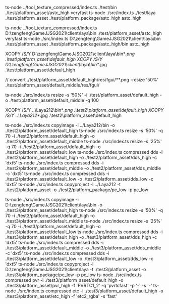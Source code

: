 ts-node ../tool_texture_compressed/index.ts ./test/bin ./test/platform_asset/astc_high veryfast
ts-node ./src/index.ts ./test/laya ./test/platform_asset ./test/platform_package/astc_high astc_high

ts-node ../tool_texture_compressed/index.ts D:\zengfeng\GameJJSG2021\client\laya\bin ./test/platform_asset/astc_high veryfast
ts-node ./src/index.ts D:\zengfeng\GameJJSG2021\client\laya\bin ./test/platform_asset ./test/platform_package/astc_high/bin astc_high

XCOPY /S/Y D:\zengfeng\GameJJSG2021\client\laya\bin\**.png .\test\platform_asset\default_high
XCOPY /S/Y D:\zengfeng\GameJJSG2021\client\laya\bin\**.jpg .\test\platform_asset\default_high


// convert ./test/platform_asset/default_high/res/fgui/**.png -resize '50%' ./test/platform_asset/default_middle/res/fgui/

 ts-node ./src/index.ts resize -s '50%'  -i ./test/platform_asset/default_high -o ./test/platform_asset/default_middle -q 100




XCOPY /S/Y ..\Laya212\bin\**.png .\test2\platform_asset\default_high
XCOPY /S/Y ..\Laya212\**.jpg .\test2\platform_asset\default_high


ts-node ./src/index.ts copyimage -i ../Laya212/bin -o ./test2/platform_asset/default_high
ts-node ./src/index.ts resize -s '50%' -q 70 -i ./test2/platform_asset/default_high -o ./test2/platform_asset/default_middle
ts-node ./src/index.ts resize -s '25%' -q 70 -i ./test2/platform_asset/default_high -o ./test2/platform_asset/default_low
ts-node ./src/index.ts compressed dds -i ./test2/platform_asset/default_high -o ./test2/platform_asset/dds_high -c 'dxt5'
ts-node ./src/index.ts compressed dds -i ./test2/platform_asset/default_middle -o ./test2/platform_asset/dds_middle -c 'dxt5'
ts-node ./src/index.ts compressed dds -i ./test2/platform_asset/default_low -o ./test2/platform_asset/dds_low -c 'dxt5'
ts-node ./src/index.ts copyproject -l ../Laya212 -t ./test2/platform_asset  -o ./test2/platform_package/pc_low  -p pc_low


ts-node ./src/index.ts copyimage -i D:\zengfeng\GameJJSG2021\client\laya\bin -o ./test3/platform_asset/default_high
ts-node ./src/index.ts resize -s '50%' -q 70 -i ./test3/platform_asset/default_high -o ./test3/platform_asset/default_middle
ts-node ./src/index.ts resize -s '25%' -q 70 -i ./test3/platform_asset/default_high -o ./test3/platform_asset/default_low
ts-node ./src/index.ts compressed dds -i ./test3/platform_asset/default_high -o ./test3/platform_asset/dds_high -c 'dxt5'
ts-node ./src/index.ts compressed dds -i ./test3/platform_asset/default_middle -o ./test3/platform_asset/dds_middle -c 'dxt5'
ts-node ./src/index.ts compressed dds -i ./test3/platform_asset/default_low -o ./test3/platform_asset/dds_low -c 'dxt5'
ts-node ./src/index.ts copyproject -l D:\zengfeng\GameJJSG2021\client\laya -t ./test3/platform_asset  -o ./test3/platform_package/pc_low  -p pc_low
ts-node ./src/index.ts compressed pvr -i ./test3/platform_asset/default_high -o ./test3/platform_asset/pvr_high -f 'PVRTC1_2' -q 'pvrtcfast' -p '-' -s '-'
ts-node ./src/index.ts compressed etc -i ./test3/platform_asset/default_high -o ./test3/platform_asset/etc_high -f 'etc2_rgba' -s 'fast'
